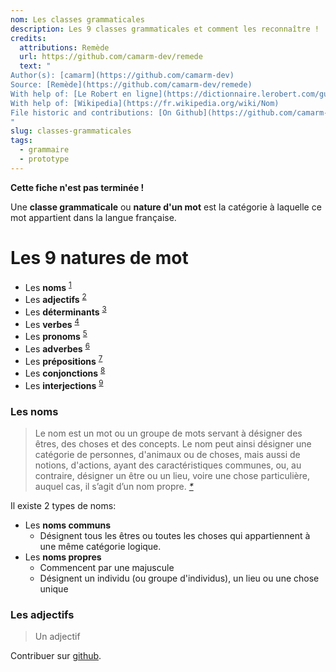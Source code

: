 ```yaml
---
nom: Les classes grammaticales
description: Les 9 classes grammaticales et comment les reconnaître !
credits: 
  attributions: Remède
  url: https://github.com/camarm-dev/remede
  text: "
Author(s): [camarm](https://github.com/camarm-dev)
Source: [Remède](https://github.com/camarm-dev/remede)
With help of: [Le Robert en ligne](https://dictionnaire.lerobert.com/guide/qu-est-ce-qu-une-classe-grammaticale)   
With help of: [Wikipedia](https://fr.wikipedia.org/wiki/Nom) 
File historic and contributions: [On Github](https://github.com/camarm-dev/remede/commits/main/data/fiches/Classes-grammaticales.md)
"
slug: classes-grammaticales
tags: 
  - grammaire
  - prototype
---
```


**Cette fiche n'est pas terminée !**

Une **classe grammaticale** ou **nature d'un mot** est la catégorie à laquelle ce mot appartient dans la langue française.

# Les 9 natures de mot

- Les **noms** <sup>[1](#les-noms)</sup>
- Les **adjectifs** <sup>[2](#les-adjectifs)</sup>
- Les **déterminants** <sup>[3](#les-noms)</sup>
- Les **verbes** <sup>[4](#les-noms)</sup>
- Les **pronoms** <sup>[5](#les-noms)</sup>
- Les **adverbes** <sup>[6](#les-noms)</sup>
- Les **prépositions** <sup>[7](#les-noms)</sup>
- Les **conjonctions** <sup>[8](#les-noms)</sup>
- Les **interjections** <sup>[9](#les-noms)</sup>

### Les noms

> Le nom est un mot ou un groupe de mots servant à désigner des êtres, des choses et des concepts.
> Le nom peut ainsi désigner une catégorie de personnes, d'animaux ou de choses, mais aussi de notions, d'actions, ayant des caractéristiques communes, ou, au contraire, désigner un être ou un lieu, voire une chose particulière, auquel cas, il s’agit d’un nom propre. _[*](https://fr.wikipedia.org/wiki/Nom)_

Il existe 2 types de noms:

- Les **noms communs**
  - Désignent tous les êtres ou toutes les choses qui appartiennent à une même catégorie logique.  
- Les **noms propres**
    - Commencent par une majuscule
    - Désignent un individu (ou groupe d'individus), un lieu ou une chose unique

### Les adjectifs

> Un adjectif

Contribuer sur [github](https://github.com/camarm-dev/remede).
